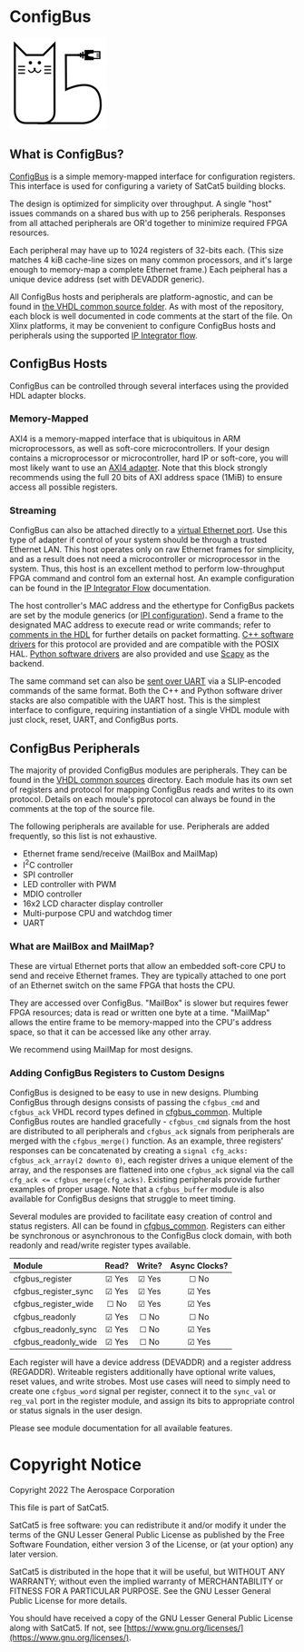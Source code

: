 # ConfigBus

![SatCat5 Logo](images/satcat5.svg)

## What is ConfigBus?

[ConfigBus](../src/vhdl/common/cfgbus_common.vhd) is a simple
memory-mapped interface for configuration registers.  This interface
is used for configuring a variety of SatCat5 building blocks.

The design is optimized for simplicity over throughput.  A single "host"
issues commands on a shared bus with up to 256 peripherals.  Responses
from all attached peripherals are OR'd together to minimize required
FPGA resources.

Each peripheral may have up to 1024 registers of 32-bits each.
(This size matches 4 kiB cache-line sizes on many common processors,
and it's large enough to memory-map a complete Ethernet frame.)
Each peipheral has a unique device address (set with DEVADDR generic).

All ConfigBus hosts and peripherals are platform-agnostic, and can be found in
[the VHDL common source folder](../src/vhdl/common/). As with most of the
repository, each block is well documented in code comments at the start of the
file. On Xlinx platforms, it may be convenient to configure ConfigBus hosts and
peripherals using the supported [IP Integrator flow](IPI_FLOW.md).

## ConfigBus Hosts

ConfigBus can be controlled through several interfaces using the
provided HDL adapter blocks.

### Memory-Mapped

AXI4 is a memory-mapped interface that is ubiquitous in ARM microprocessors,
as well as soft-core microcontrollers. If your design contains a microprocessor
or microcontroller, hard IP or soft-core, you will most likely want to
use an [AXI4 adapter](../src/vhdl/common/cfgbus_host_axi.vhd). Note that this
block strongly recommends using the full 20 bits of AXI address space (1MiB)
to ensure access all possible registers.

### Streaming

ConfigBus can also be attached directly to a
[virtual Ethernet port](../src/vhdl/common/port_cfgbus.vhd).
Use this type of adapter if control of your system should be through a
trusted Ethernet LAN. This host operates only on raw Ethernet frames for
simplicity, and as a result does not need a microcontroller or microprocessor
in the system. Thus, this host is an excellent method to perform low-throughput
FPGA command and control fom an external host. An example configuration can be
found in the [IP Integrator Flow](IPI_FLOW.md) documentation.

The host controller's MAC address and the ethertype for ConfigBus packets are
set by the module generics (or [IPI configuration](IPI_FLOW.md)).
Send a frame to the designated MAC address to execute read or write commands;
refer to [comments in the HDL](../src/vhdl/common/cfgbus_host_eth.vhd)
for further details on packet formatting.
[C++ software drivers](../src/cpp/satcat5/cfgbus_remote.h)
for this protocol are provided and are compatible with the POSIX HAL.
[Python software drivers](../src/python/satcat5_cfgbus.py)
are also provided and use [Scapy](https://scapy.net) as the backend.

The same command set can also be
[sent over UART](../src/vhdl/common/cfgbus_host_uart.vhd)
via a SLIP-encoded commands of the same format. Both the C++ and Python
software driver stacks are also compatible with the UART host. This is the
simplest interface to configure, requiring instantiation of a single VHDL
module with just clock, reset, UART, and ConfigBus ports.

## ConfigBus Peripherals

The majority of provided ConfigBus modules are peripherals. They can be found
in the [VHDL common sources](../src/vhdl/common/) directory. Each module has
its own set of registers and protocol for mapping ConfigBus reads and writes to
its own protocol. Details on each moule's pprotocol can always be found in the
comments at the top of the source file.

The following peripherals are available for use.
Peripherals are added frequently, so this list is not exhaustive.

- Ethernet frame send/receive (MailBox and MailMap)
- I<sup>2</sup>C controller
- SPI controller
- LED controller with PWM
- MDIO controller
- 16x2 LCD character display controller
- Multi-purpose CPU and watchdog timer
- UART

### What are MailBox and MailMap?

These are virtual Ethernet ports that allow an embedded soft-core CPU
to send and receive Ethernet frames.  They are typically attached to
one port of an Ethernet switch on the same FPGA that hosts the CPU.

They are accessed over ConfigBus.  "MailBox" is slower but requires
fewer FPGA resources; data is read or written one byte at a time.
"MailMap" allows the entire frame to be memory-mapped into the CPU's
address space, so that it can be accessed like any other array.

We recommend using MailMap for most designs.

### Adding ConfigBus Registers to Custom Designs

ConfigBus is designed to be easy to use in new designs. Plumbing ConfigBus
through designs consists of passing the `cfgbus_cmd` and `cfgbus_ack` VHDL
record types defined in [cfgbus_common](../src/vhdl/common/cfgbus_common.vhd).
Multiple ConfigBus routes are handled gracefully - `cfgbus_cmd` signals from
the host are distributed to all peripherals and `cfgbus_ack` signals from
peripherals are merged with the `cfgbus_merge()` function. As an example, three
registers' responses can be concatenated by creating a
`signal cfg_acks: cfgbus_ack_array(2 downto 0)`,
each register drives a unique element of the array, and the responses are
flattened into one `cfgbus_ack` signal via the call
`cfg_ack <= cfgbus_merge(cfg_acks)`. Existing peripherals provide further
examples of proper usage. Note that a `cfgbus_buffer` module is also available
for ConfigBus designs that struggle to meet timing.

Several modules are provided to facilitate easy creation of control and status
registers. All can be found in
[cfgbus_common](../src/vhdl/common/cfgbus_common.vhd).
Registers can either be synchronous or asynchronous to the ConfigBus clock
domain, with both readonly and read/write register types available.

| Module                | Read?         | Write?        | Async Clocks? |
| :-------------------- | :-----------: | :-----------: | :-----------: |
| cfgbus_register       | &#9745; Yes   | &#9745; Yes   | &#9744; No    |
| cfgbus_register_sync  | &#9745; Yes   | &#9745; Yes   | &#9745; Yes   |
| cfgbus_register_wide  | &#9744; No    | &#9745; Yes   | &#9745; Yes   |
| cfgbus_readonly       | &#9745; Yes   | &#9744; No    | &#9744; No    |
| cfgbus_readonly_sync  | &#9745; Yes   | &#9744; No    | &#9745; Yes   |
| cfgbus_readonly_wide  | &#9745; Yes   | &#9744; No    | &#9745; Yes   |

Each register will have a device address (DEVADDR) and a register address
(REGADDR). Writeable registers additionally have optional write values,
reset values, and write strobes. Most use cases will need to simply need to
create one `cfgbus_word` signal per register, connect it to the `sync_val` or
`reg_val` port in the register module, and assign its bits to appropriate
control or status signals in the user design.

Please see module documentation for all available features.

# Copyright Notice

Copyright 2022 The Aerospace Corporation

This file is part of SatCat5.

SatCat5 is free software: you can redistribute it and/or modify it under
the terms of the GNU Lesser General Public License as published by the
Free Software Foundation, either version 3 of the License, or (at your
option) any later version.

SatCat5 is distributed in the hope that it will be useful, but WITHOUT
ANY WARRANTY; without even the implied warranty of MERCHANTABILITY or
FITNESS FOR A PARTICULAR PURPOSE.  See the GNU Lesser General Public
License for more details.

You should have received a copy of the GNU Lesser General Public License
along with SatCat5.  If not, see [https://www.gnu.org/licenses/](https://www.gnu.org/licenses/).
